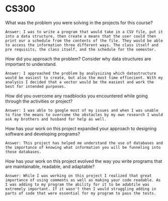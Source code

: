 # CS300
What was the problem you were solving in the projects for this course?
    
    Answer: I was to write a program that would take in a CSV file, put it into a data structure, then create a means that the user could then print our a schedule from the contents of the file. They would be able to access the information three different ways. The class itself and pre requisits, the class itself, and the schedule for the semester.
    
How did you approach the problem? Consider why data structures are important to understand.

    Answer: I approached the problem by analysizing which datastructure would be easiest to create, but also the most time effiecient. With my analysis I decided that a vector would be the easiest and work the best for intended purposes.

How did you overcome any roadblocks you encountered while going through the activities or project?

    Answer: I was able to google most of my issues and when I was unable to fine the means to overcome the obstacles by my own research I would ask my brothers and husband for help as well. 

How has your work on this project expanded your approach to designing software and developing programs?

    Answer: This project has helped me understand the use of databases and the importance of knowing what information you will be funneling into those databases. 

How has your work on this project evolved the way you write programs that are maintainable, readable, and adaptable?

    Answer: While I was working on this project I realized that great importance of using comments as well as making your code readable. As I was adding to my program the ability for it to be adabtile was extremely important. If it wasn't then I would struggling adding in parts of code that were essential for my program to pass the tests.
